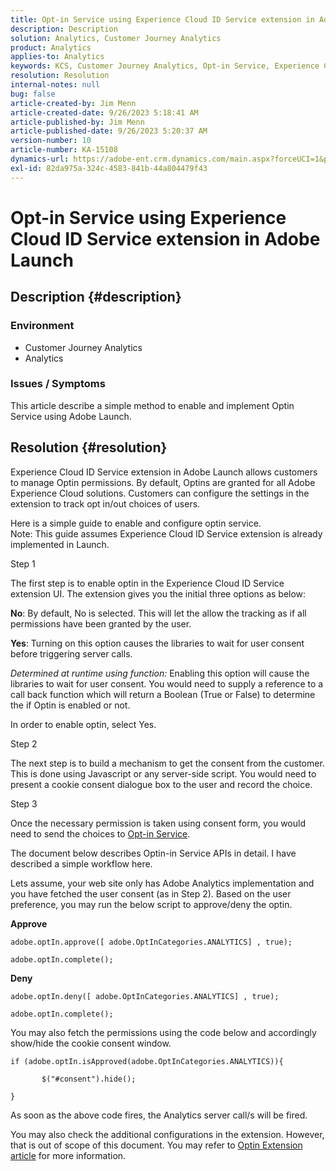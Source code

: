 ```yaml
---
title: Opt-in Service using Experience Cloud ID Service extension in Adobe Launch
description: Description
solution: Analytics, Customer Journey Analytics
product: Analytics
applies-to: Analytics
keywords: KCS, Customer Journey Analytics, Opt-in Service, Experience Cloud ID Service extension, Adobe Launch, Adobe Analytics
resolution: Resolution
internal-notes: null
bug: false
article-created-by: Jim Menn
article-created-date: 9/26/2023 5:18:41 AM
article-published-by: Jim Menn
article-published-date: 9/26/2023 5:20:37 AM
version-number: 10
article-number: KA-15108
dynamics-url: https://adobe-ent.crm.dynamics.com/main.aspx?forceUCI=1&pagetype=entityrecord&etn=knowledgearticle&id=244ef022-2c5c-ee11-be6f-6045bd006268
exl-id: 82da975a-324c-4583-841b-44a804479f43
---
```

# Opt-in Service using Experience Cloud ID Service extension in Adobe Launch

## Description {#description}


### Environment

- Customer Journey Analytics
- Analytics




### Issues / Symptoms

This article describe a simple method to enable and implement Optin Service using Adobe Launch.


## Resolution {#resolution}


Experience Cloud ID Service extension in Adobe Launch allows customers to manage Optin permissions. By default, Optins are granted for all Adobe Experience Cloud solutions. Customers can configure the settings in the extension to track opt in/out choices of users.

Here is a simple guide to enable and configure optin service.
<br>Note: This guide assumes Experience Cloud ID Service extension is already implemented in Launch.<br>


Step 1

The first step is to enable optin in the Experience Cloud ID Service extension UI. The extension gives you the initial three options as below:

<b>No</b>: By default, No is selected. This will let the allow the tracking as if all permissions have been granted by the user.

<b>Yes</b>: Turning on this option causes the libraries to wait for user consent before triggering server calls.

*Determined at runtime using function:* Enabling this option will cause the libraries to wait for user consent. You would need to supply a reference to a call back function which will return a Boolean (True or False) to determine the if Optin is enabled or not.

In order to enable optin, select Yes.



Step 2

The next step is to build a mechanism to get the consent from the customer. This is done using Javascript or any server-side script. You would need to present a cookie consent dialogue box to the user and record the choice.



Step 3

Once the necessary permission is taken using consent form, you would need to send the choices to [Opt-in Service](https://experienceleague.adobe.com/docs/id-service/using/implementation/opt-in-service/launch.html).

The document below describes Optin-in Service APIs in detail. I have described a simple workflow here.

Lets assume, your web site only has Adobe Analytics implementation and you have fetched the user consent (as in Step 2). Based on the user preference, you may run the below script to approve/deny the optin.

<b>Approve</b>


```
adobe.optIn.approve([ adobe.OptInCategories.ANALYTICS] , true);

adobe.optIn.complete();
```




<b>Deny</b>


```
adobe.optIn.deny([ adobe.OptInCategories.ANALYTICS] , true);

adobe.optIn.complete();
```




You may also fetch the permissions using the code below and accordingly show/hide the cookie consent window.


```
if (adobe.optIn.isApproved(adobe.OptInCategories.ANALYTICS)){

       $("#consent").hide();

}
```




As soon as the above code fires, the Analytics server call/s will be fired.

You may also check the additional configurations in the extension. However, that is out of scope of this document. You may refer to [Optin Extension article](https://experienceleague.adobe.com/docs/id-service/using/implementation/opt-in-service/launch.html) for more information.
